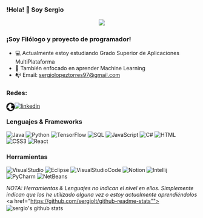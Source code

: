 ### !Hola! :wave: Soy Sergio

<div align="center">
<img src="https://media.giphy.com/media/NTur7XlVDUdqM/giphy.gif">
</div>


### ¡Soy Filólogo y proyecto de programador!

 - :computer: Actualmente estoy estudiando Grado Superior de Aplicaciones MultiPlataforma 
 - :book: También enfocado en aprender Machine Learning
 - :mailbox_with_no_mail: Email: sergiolopeztorres97@gmail.com
 
 ### Redes:

[<img  alt="linkedin" width="22px" src="https://cdn.jsdelivr.net/npm/simple-icons@v3/icons/linkedin.svg">][linkedin]
[<img align="left" alt="portfolio" width="22px" src="https://raw.githubusercontent.com/iconic/open-iconic/master/svg/globe.svg" />][portfolio]

 

### Lenguajes & Frameworks

![Java](https://img.shields.io/badge/-Java-000?&logo=Java&logoColor=ffffff)
![Python](https://img.shields.io/badge/-Python-000?&logo=python)
![TensorFlow](https://img.shields.io/badge/-TensorFlow-000?&logo=tensorflow)
![SQL](https://img.shields.io/badge/-SQL-000?&logo=MySQL&logoColor=4479A1)
![JavaScript](https://img.shields.io/badge/-JavaScript-000?&logo=JavaScript&logoColor=ddc508)
![C#](https://img.shields.io/badge/-C%20Sharp-000?&logo=c-sharp)
![HTML](https://img.shields.io/badge/-HTML5-000?&logo=html5)
![CSS3](https://img.shields.io/badge/-CSS3-000?&logo=css3&logoColor=065aec)
![React](https://img.shields.io/badge/-React-000?&logo=react)

### Herramientas
![VisualStudio](https://img.shields.io/badge/-Visual%20Studio-000?&logo=visual-studio&logoColor=b70cee)
![Eclipse](https://img.shields.io/badge/-Eclipse-000?&logo=eclipse&logoColor=3b016b)
![VisualStudioCode](https://img.shields.io/badge/-Visual%20Studio%20Code-000?&logo=visual-studio-code&logoColor=0b6eec)
![Notion](https://img.shields.io/badge/-Notion-000?&logo=notion)
![Intellij](https://img.shields.io/badge/-Intellij-000?&logo=intellij-idea)
![PyCharm](https://img.shields.io/badge/-PyCharm-000?&logo=pycharm)
![NetBeans](https://img.shields.io/badge/-NetBeans-000?&logo=apache-netbeans-ide)

<i>NOTA: Herramientas & Lenguajes no indican el nivel en ellos. Simplemente indican que los he utilizado alguna vez o estoy actualmente aprendiéndolos</i>
<a href="https://github.com/sergiolt/github-readme-stats"">
<img align="center" src="https://github-readme-stats.sergiolt.vercel.app/api?username=sergiolt&show_icons=true&include_all_commits=true&theme=material-palenight" alt="sergio's github stats" />
</a>

[linkedin]:https://www.linkedin.com/in/sergio-lopez-torres/
[portfolio]:https://github.com/Sergiolt 